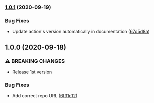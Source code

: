 ### [1.0.1](https://github.com/olivr/copybara-action/compare/v1.0.0...v1.0.1) (2020-09-19)


### Bug Fixes

* Update action's version automatically in documentation ([67d5d8a](https://github.com/olivr/copybara-action/commit/67d5d8a487cf83fb507c410fbeb35451610a72da))

## 1.0.0 (2020-09-18)

### ⚠ BREAKING CHANGES

- Release 1st version

### Bug Fixes

- Add correct repo URL ([6f31c12](https://github.com/olivr/copybara-action/commit/6f31c12fe1b20c92f825da8e9548ce8b644bbca4))
